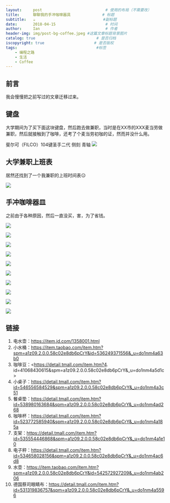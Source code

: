 ```yaml
---
layout:     post             				# 使用的布局（不需要改）
title:      聊聊我的手冲咖啡器具          	# 标题 
subtitle:   ☕️ 					  			#副标题
date:       2018-04-15  					# 时间
author:     Ian                  			# 作者
header-img: img/post-bg-coffee.jpeg	#这篇文章标题背景图片
catalog: true                        	# 是否归档
iscopyright: true                      # 是否版权
tags:                              		#标签
    - 编程之路
    - 生活
    - Coffee
---
```




## 前言
我会慢慢把之前写过的文章迁移过来。

## 键盘
大学期间为了买下面这块键盘，然后跑去做兼职，当时是在XX市的XXX麦当劳做兼职，然后就接触到了咖啡，还考了个麦当劳初咖的证，然而并没什么用。

斐尔可（FILCO）104键圣手二代 侧刻 青轴
![](https://tva1.sinaimg.cn/large/008eGmZEgy1gmglp6kfkzj31400u0ngu.jpg)


## 大学兼职上班表
居然还找到了一个我兼职的上班时间表😑

![](https://tva1.sinaimg.cn/large/008eGmZEgy1gmglfij0mvj30sg0lc0ul.jpg)


## 手冲咖啡器皿
之前由于各种原因，然后一直没买，害，为了省钱。

![](https://tva1.sinaimg.cn/large/008eGmZEgy1gmglyathwfj30hs0qoq3t.jpg)

![](https://tva1.sinaimg.cn/large/008eGmZEgy1gmglwgg8gqj30sg0lcwg8.jpg)

![](https://tva1.sinaimg.cn/large/008eGmZEgy1gmglwlx44jj30lc0sgtaj.jpg)

![](https://tva1.sinaimg.cn/large/008eGmZEgy1gmglwqo11mj30sg0lcmz2.jpg)

![](https://tva1.sinaimg.cn/large/008eGmZEgy1gmglwxmbiej30sg0lcacp.jpg)

![](https://tva1.sinaimg.cn/large/008eGmZEgy1gmglx9u5njj30sg0lcdhl.jpg)

![](https://tva1.sinaimg.cn/large/008eGmZEgy1gmglxhkmk9j30sg0lctak.jpg)

![](https://tva1.sinaimg.cn/large/008eGmZEgy1gmglxq7rdmj30sg0lcwfd.jpg)

![](https://tva1.sinaimg.cn/large/008eGmZEgy1gmglxwcd6lj30lc0sgmxy.jpg)

![](https://tva1.sinaimg.cn/large/008eGmZEgy1gmglyjtypij30sg0lc0ul.jpg)


## 链接

1. 电水壶：<https://item.jd.com/1358001.html>
2. 小水桶：<https://item.taobao.com/item.htm?spm=a1z09.2.0.0.58c02e8db6pCrY&id=536249371556&_u=do1nm4a63b0>
3. 咖啡豆：<https://detail.tmall.com/item.htm?4. id=41068430615&spm=a1z09.2.0.0.58c02e8db6pCrY&_u=do1nm4a5d1c>
4. 小桌子：<https://detail.tmall.com/item.htm?id=546556584529&spm=a1z09.2.0.0.58c02e8db6pCrY&_u=do1nm4a3c51>
5. 餐桌垫：<https://detail.tmall.com/item.htm?id=538980163684&spm=a1z09.2.0.0.58c02e8db6pCrY&_u=do1nm4ad268>
6. 咖啡杯：<https://detail.tmall.com/item.htm?id=523772585940&spm=a1z09.2.0.0.58c02e8db6pCrY&_u=do1nm4a185a>
7. 支架：<https://detail.tmall.com/item.htm?id=535554446868&spm=a1z09.2.0.0.58c02e8db6pCrY&_u=do1nm4a1e10>
8. 电子秤：<https://detail.tmall.com/item.htm?id=534658028156&spm=a1z09.2.0.0.58c02e8db6pCrY&_u=do1nm4ac6d8>
9. 水壶：<https://item.taobao.com/item.htm?spm=a1z09.2.0.0.58c02e8db6pCrY&id=542572927209&_u=do1nm4ab206>
10. 德国蔡司眼睛布：<https://detail.tmall.com/item.htm?id=531319836757&spm=a1z09.2.0.0.58c02e8db6pCrY&_u=do1nm4a5596>